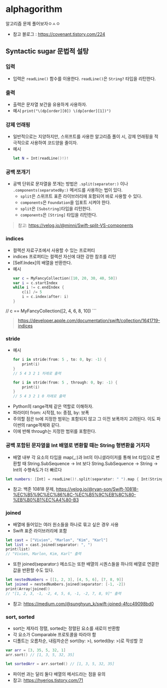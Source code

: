 # alphagorithm
알고리즘 문제 풀어보자ㅇㅅㅇ
- 참고 블로그 : https://covenant.tistory.com/224

## Syntactic sugar 문법적 설탕

### 입력
- 입력은 `readLine()` 함수를 이용한다. `readLine()`은 `String?` 타입을 리턴한다.

### 출력
- 출력은 문자열 보간을 유용하게 사용하자. 
- 예시 `print("\(dp[order][0]) \(dp[order][1])")`

### 강제 언래핑
- 일반적으로는 지양하지만, 스위프트를 사용한 알고리즘 풀이 시, 강제 언래핑을 적극적으로 사용하여 코드양을 줄이자.
- 예시
    ```swift
    let N = Int(readLine()!)!
    ```

### 공백 쪼개기
- 공백 단위로 문자열을 쪼개는 방법은 `.split(separator:)` 이나 `.components(separatedBy:)` 메서드를 사용하는 법이 있다.
    - `split`은 스위프트 표준 라이브러리에 포함되어 바로 사용할 수 있다.
    - `components`은 `Foundation`을 임포트 시켜야 한다.
    - `split`은 `[Substring]`타입을 리턴한다.
    - `components`은 `[String]` 타입을 리턴한다.
> 참고: https://velog.io/@minni/Swift-split-VS-components

### indices
- 컬렉션 자료구조에서 사용할 수 있는 프로퍼티
- indices 프로퍼티는 컬렉션 자신에 대한 강한 참조를 리턴
- [Self.Index]의 배열을 반환한다.
- 예시
    ```swift
    var c = MyFancyCollection([10, 20, 30, 40, 50])
    var i = c.startIndex
    while i != c.endIndex {
        c[i] /= 5
        i = c.index(after: i)
    }
// c == MyFancyCollection([2, 4, 6, 8, 10])
    ```

> https://developer.apple.com/documentation/swift/collection/1641719-indices


### stride

- 예시
    ```swift
    for i in stride(from: 5 , to: 0, by: -1) {
        print(i)
    }
    // 5 4 3 2 1 차례로 출력

    for i in stride(from: 5 , through: 0, by: -1) {
        print(i)
    }
    // 5 4 3 2 1 0 차례로 출력
    ```
- Python의 range객체 같은 역할로 이해하자.
- 파라미터 from: 시작점, to: 종점, by: 보폭
- 주의할 점은 to에 지정한 범위는 포함되지 않고 그 이전 보폭까지 고려된다. 이도 파이썬의 range객체와 같다.
- 이에 반해 through는 지정한 범위를 포함한다.

### 공백 포함된 문자열을 Int 배열로 변환할 때는 String 형변환을 거치자
- 배열 내부 각 요소의 타입을 map(_:)과 Int의 이니셜라이저를 통해 Int 타입으로 변환할 때 String.SubSequence -> Int 보다 String.SubSequence -> String -> Int의 수행속도가 더 빠르다
```swift
let numbers: [Int] = readLine()!.split(separator: " ").map { Int(String($0))! }
```
- 참고: 백준 10818 문제, https://velog.io/@ryan-son/Swift-10818-%EC%B5%9C%EC%86%8C-%EC%B5%9C%EB%8C%80-%EB%B0%B1%EC%A4%80-B3

### joined
- 배열에 들어있는 여러 원소들을 하나로 묶고 싶은 경우 사용
- Swift 표준 라이브러리에 포함
```swift
let cast = ["Vivien", "Marlon", "Kim", "Karl"]
let list = cast.joined(separator: ", ")
print(list)
// "Vivien, Marlon, Kim, Karl" 출력
```

- 또한 joined(separator:) 메소드는 또한 배열의 시퀀스들을 하나의 배열로 연결한 값을 반환할 수도 있다.
```swift
let nestedNumbers = [[1, 2, 3], [4, 5, 6], [7, 8, 9]]
let joined = nestedNumbers.joined(separator: [-1, -2])
print(Array(joined))
// "[1, 2, 3, -1, -2, 4, 5, 6, -1, -2, 7, 8, 9]" 출력
```
- 참고: https://medium.com/@sunghyun_k/swift-joined-4fcc49098bd0

### sort, sorted
- sort는 제자리 정렬, sorted는 정렬된 요소를 새로이 반환함
- 각 요소가 Comparable 프로토콜을 따라야 함
- 디폴트는 오름차순, 내림차순은 sort(by: >), sorted(by: >)로 작성할 것
```swift
var arr = [3, 35, 5, 32, 1]
arr.sort() // [1, 3, 5, 32, 35]

let sortedArr = arr.sorted() // [1, 3, 5, 32, 35]
```
- 파이썬 과는 달리 둘다 배열의 메서드라는 점을 유의
- 참고: https://hyerios.tistory.com/71